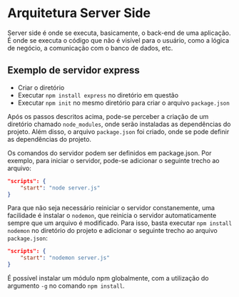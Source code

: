 # Arquitetura Server Side

Server side é onde se executa, basicamente, o back-end de uma aplicação. É onde se executa o código que não é visível para o usuário, como a lógica de negócio, a comunicação com o banco de dados, etc.

## Exemplo de servidor express

- Criar o diretório
- Executar `npm install express` no diretório em questão
- Executar `npm init` no mesmo diretório para criar o arquivo `package.json`

Após os passos descritos acima, pode-se perceber a criação de um diretório chamado `node_modules`, onde serão instaladas as dependências do projeto. Além disso, o arquivo `package.json` foi criado, onde se pode definir as dependências do projeto.

Os comandos do servidor podem ser definidos em package.json. Por exemplo, para iniciar o servidor, pode-se adicionar o seguinte trecho ao arquivo:

```json
"scripts": {
    "start": "node server.js"
}
```

Para que não seja necessário reiniciar o servidor constanemente, uma facilidade é instalar o `nodemon`, que reinicia o servidor automaticamente sempre que um arquivo é modificado. Para isso, basta executar `npm install nodemon` no diretório do projeto e adicionar o seguinte trecho ao arquivo `package.json`:

```json
"scripts": {
    "start": "nodemon server.js"
}
```

É possível instalar um módulo npm globalmente, com a utilização do argumento `-g` no comando `npm install`.